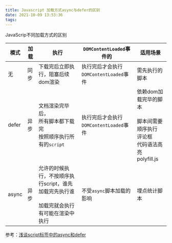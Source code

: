 ```yaml
---
title: Javascript 加载方式async与defer的区别
date: 2021-10-09 13:53:36
tags:
---
```

JavaScrip不同加载方式的区别

<!--more-->



| 模式  | 加载 | 执行                                                         | `DOMContentLoaded`事件的               | 适用场景                                                     |
| ----- | ---- | ------------------------------------------------------------ | -------------------------------------- | ------------------------------------------------------------ |
| 无    | 同步 | 下载完后立即执行，阻塞后续dom渲染                            | 执行完后才会执行`DOMContentLoaded`事件 | 需先执行的脚本                                               |
| defer | 异步 | 文档渲染完毕后，<br />所有脚本都下载完<br />按照顺序执行所有的`script`<br /> | 执行完后才会执行`DOMContentLoaded`事件 | 依赖dom加载完毕的脚本<br /><br />脚本间需要顺序执行<br />评论框<br />代码语法高亮<br />polyfill.js |
| async | 异步 | 允许的时候执行，不按顺序执行script，谁先加载完先执行谁<br /><br />加载完就会执行<br />有可能在渲染中执行 | 不受`async`脚本加载的影响              | 埋点统计脚本                                                 |





参考：[浅谈script标签中的async和defer](https://www.cnblogs.com/jiasm/p/7683930.html)

